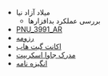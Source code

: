 - میلاد آزاد نیا
    - بررسی عملکرد بدافزارها	
- [PNU_3991_AR](https://github.com/miladazad/PNU_3991_AR) 
- [رزومه](https://miladazad.github.io/ )  
- [اکانت گیت هاب](https://github.com/miladazad)
- [مدرک جاوا اسکریپت](https://miladazad.github.io/Certificate/)
- [انگیزه نامه](https://miladazad.github.io/SOP/)

